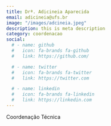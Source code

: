 ```yaml
---
title: Drª. Adicineia Aparecida
email: adicineia@ufs.br
image: "/images/adcineia.jpeg"
description: this is meta description
category: coordenacao
social:
  # - name: github
  #   icon: fa-brands fa-github
  #   link: https://github.com/

  # - name: twitter
  #   icon: fa-brands fa-twitter
  #   link: https://twitter.com

  # - name: linkedin
  #   icon: fa-brands fa-linkedin
  #   link: https://linkedin.com
---
```


Coordenação Técnica
